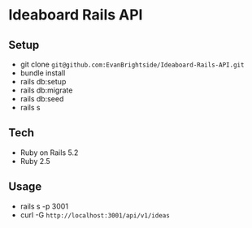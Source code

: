 # Ideaboard Rails API

## Setup
* git clone `git@github.com:EvanBrightside/Ideaboard-Rails-API.git`
* bundle install
* rails db:setup
* rails db:migrate
* rails db:seed
* rails s

## Tech
* Ruby on Rails 5.2
* Ruby 2.5

## Usage
* rails s -p 3001
* curl -G `http://localhost:3001/api/v1/ideas`
